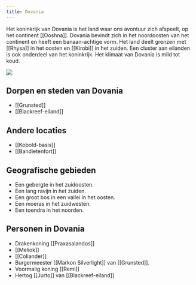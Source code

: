 ```yaml
---
title: Dovania
---
```


Het koninkrijk van Dovania is het land waar ons avontuur zich afspeelt, op het continent [[Ooshna]]. Dovania bevindt zich in het noordoosten van het continent en heeft een banaan-achtige vorm. Het land deelt grenzen met [[Rhysa]] in het oosten en [[Kirobi]] in het zuiden. Een cluster aan eilanden is ook onderdeel van het koninkrijk. Het klimaat van Dovania is mild tot koud. 

![](https://i.imgur.com/nRU3Lqb.jpeg)
## Dorpen en steden van Dovania

- [[Grunsted]]
- [[Blackreef-eiland]]

## Andere locaties

- [[Kobold-basis]]
- [[Bandietenfort]]

## Geografische gebieden

- Een gebergte in het zuidoosten.
- Een lang ravijn in het zuiden.
- Een groot bos in een vallei in het oosten.
- Een moeras in het zuidwesten.
- Een toendra in het noorden.

## Personen in Dovania

- Drakenkoning [[Praxasalandos]]
- [[Meliok]]
- [[Coliander]]
- Burgermeester [[Markon Silverlight]] van [[Grunsted]].
- Voormalig koning [[Remi]]
- Hertog [[Jurto]] van [[Blackreef-eiland]]

